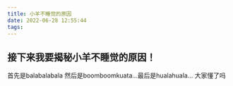 ```yaml
---
title: 小羊不睡觉的原因
date: 2022-06-28 12:55:44
tags:
---
```


## 接下来我要揭秘小羊不睡觉的原因！
首先是balabalabala 然后是boomboomkuata...最后是hualahuala...
大家懂了吗
